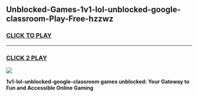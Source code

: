 
## Unblocked-Games-1v1-lol-unblocked-google-classroom-Play-Free-hzzwz
<h3>
<a href="https://premium76.site?title=1v1-lol-unblocked-google-classroom&ref=10A">CLICK TO PLAY</a></h3>
<hr>

<h3>
<a href="https://premium76.site?title=1v1-lol-unblocked-google-classroom&ref=10A">CLICK 2 PLAY</a>
  
</h3>

<a href="https://premium76.site?title=1v1-lol-unblocked-google-classroom&ref=10A"><img src="https://clearcache.store/games.png"></a>


**1v1-lol-unblocked-google-classroom games unblocked: Your Gateway to Fun and Accessible Online Gaming**
